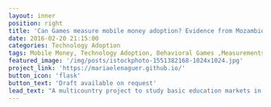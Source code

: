 ```yaml
---
layout: inner
position: right
title: 'Can Games measure mobile money adoption? Evidence from Mozambique'
date: 2016-02-20 21:15:00
categories: Technology Adoption
tags: Mobile Money, Technology Adoption, Behavioral Games ,Measurements, Mozambique
featured_image: '/img/posts/istockphoto-1551382168-1024x1024.jpg'
project_link: 'https://mariaelenaguer.github.io/'
button_icon: 'flask'
button_text: 'Draft available on request'
lead_text: "A multicountry project to study basic education markets in developing countries"
---
```


